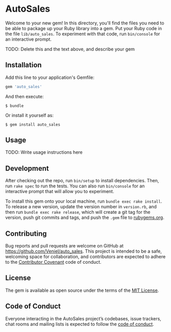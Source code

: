 # AutoSales

Welcome to your new gem! In this directory, you'll find the files you need to be able to package up your Ruby library into a gem. Put your Ruby code in the file `lib/auto_sales`. To experiment with that code, run `bin/console` for an interactive prompt.

TODO: Delete this and the text above, and describe your gem

## Installation

Add this line to your application's Gemfile:

```ruby
gem 'auto_sales'
```

And then execute:

    $ bundle

Or install it yourself as:

    $ gem install auto_sales

## Usage

TODO: Write usage instructions here

## Development

After checking out the repo, run `bin/setup` to install dependencies. Then, run `rake spec` to run the tests. You can also run `bin/console` for an interactive prompt that will allow you to experiment.

To install this gem onto your local machine, run `bundle exec rake install`. To release a new version, update the version number in `version.rb`, and then run `bundle exec rake release`, which will create a git tag for the version, push git commits and tags, and push the `.gem` file to [rubygems.org](https://rubygems.org).

## Contributing

Bug reports and pull requests are welcome on GitHub at https://github.com/Veniel/auto_sales. This project is intended to be a safe, welcoming space for collaboration, and contributors are expected to adhere to the [Contributor Covenant](http://contributor-covenant.org) code of conduct.

## License

The gem is available as open source under the terms of the [MIT License](https://opensource.org/licenses/MIT).

## Code of Conduct

Everyone interacting in the AutoSales project’s codebases, issue trackers, chat rooms and mailing lists is expected to follow the [code of conduct](https://github.com/Veniel/auto_sales/blob/master/CODE_OF_CONDUCT.md).
